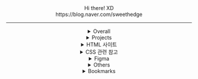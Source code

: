 <div align = center>
Hi there! XD <br>
https://blog.naver.com/sweethedge
    <hr>
<details>
    <summary>Overall</summary>
    <p>https://inpa.tistory.com/ <br>
https://intrepidgeeks.com/ <br>
https://www.acmicpc.net/ <br>
https://www.w3schools.com/ <br>
https://devhints.io/ <br>
    </p>
    
</details>

<details>
<summary>Projects</summary>
    <p>https://sweethedge.github.io/frontend2022/ <br>
    https://sweethedge.github.io/project2-dice/ <br>
    https://sweethedge.github.io/project3-minesweeper/ <br> 
    https://sweethedge.github.io/Project4-React-Timer/ <br>
    https://sweethedge.github.io/Project05-Migrate-withReact/ <br>
    https://sweethedge.github.io/Project06-Weather-withReact <br>
    https://project07-1c581.web.app/ Box Office with implementing PWA<br>
    </p>
</details>

<details>
    <summary>HTML 사이트</summary>
    <p>표준 : https://html.spec.whatwg.org/multipage/ <br>
https://developer.mozilla.org/ko/docs/Web/HTML <br>
https://www.advancedwebranking.com/seo/html-study/ <br>
https://emmet.io/</p>
</details>

<details>
    <summary>CSS 관련 참고</summary>
    <p>https://mycolor.space/ <br>
    https://react.semantic-ui.com/ <br>
    https://mui.com <br>
    https://googlefonts.github.io/korean/ <br>
https://colorhunt.co/ <br>
https://www.photopea.com/ <br>
https://fontawesome.com/ <br>
https://fonts.google.com/ <br>
https://cssgradient.io/ <br>
https://www.shapedivider.app/ <br>
https://haikei.app/ <br>
https://coolbackgrounds.io/ <br>
https://dribbble.com/ <br>
https://www.sliderrevolution.com/resources/css-forms/  <br>
https://yesviz.com/devices.php <br>
https://m3.material.io/ <br>
https://m3.material.io/theme-builder
https://pixabay.com/ko/ <br>
https://unsplash.com/ <br>
    </p>
</details>

<details>
    <summary>Figma</summary>
    <p>
    컴포넌트 실습 https://www.figma.com/proto/ugWxnsrRpEQ0aDAtqlUjyX/Components?page-id=0%3A1&node-id=6%3A222&viewport=683%2C497%2C1&scaling=scale-down/ <br>
    Copying UI Design : The Weather Channel https://www.figma.com/proto/bCSMK7a6deYnOKnXZHjGwV/Untitled?node-id=1%3A2 <br>
    Interactive Components : Chicken https://www.figma.com/file/If5FkWpe9NrDtHk2Gpog8J/Interactive-Components?node-id=0%3A1 <br>
    tracing website : https://www.figma.com/file/Lsp80j4xTLLx6fh5kyFlvn/Marinesoft?node-id=1%3A2 <br>
        
</p>
</details>

<details>
    <summary>Others</summary>
    <p>https://github.com/Ileriayo/markdown-badges <br>
    https://www.codefactor.io/ <br>
    https://dropbox.github.io/dbx-career-framework/ic1_software_engineer.html
    </p>
</details>
    
<details>
    <summary>Bookmarks</summary>
        https://github.com/pnumin/K-digital-2022-1 <br>
            https://colossus-java-practice.tistory.com/ 자바 <br>
        </p>
</details>

</div>
</body>
</html>







